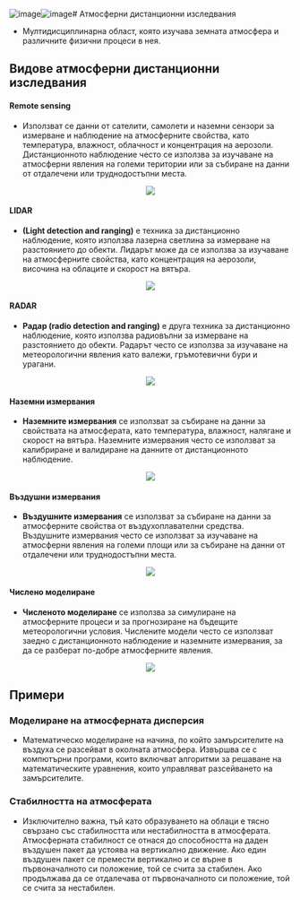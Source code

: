 ![image](https://github.com/PowerCell46/Sofia-University/assets/116914391/33d56659-3f49-49a5-92ad-437154e50c16)![image](https://github.com/PowerCell46/Sofia-University/assets/116914391/3ff9422e-0b8c-4950-ac6c-59011832ff06)# Атмосферни дистанционни изследвания
- Mултидисциплинарна област, която изучава земната атмосфера и различните физични процеси в нея. 


## **Видове атмосферни дистанционни изследвания**

#### Remote sensing
- Използват се данни от сателити, самолети и наземни сензори за измерване и наблюдение на атмосферните свойства, като температура, влажност, облачност и концентрация на аерозоли. Дистанционното наблюдение често се използва за изучаване на атмосферни явления на големи територии или за събиране на данни от отдалечени или труднодостъпни места.
<p align="center">
  <img src="https://cdn1.byjus.com/wp-content/uploads/2023/03/Remote-Sensing.png" />
</p>


#### LIDAR
-  **(Light detection and ranging)** е техника за дистанционно наблюдение, която използва лазерна светлина за измерване на разстоянието до обекти. Лидарът може да се използва за изучаване на атмосферните свойства, като концентрация на аерозоли, височина на облаците и скорост на вятъра.

<p align="center">
  <img src="https://images.fineartamerica.com/images-medium-large-5/lidar-laser-atmospheric-research-patrick-landmannscience-photo-library.jpg" />
</p>

  #### RADAR
 - **Радар (radio detection and ranging)** е друга техника за дистанционно наблюдение, която използва радиовълни за измерване на разстоянието до обекти. Радарът често се използва за изучаване на метеорологични явления като валежи, гръмотевични бури и урагани.

<p align="center">
  <img src="https://www.eol.ucar.edu/sites/default/files/files_live/private/DSC00758.JPG" />
</p>

#### Наземни измервания
- **Наземните измервания** се използват за събиране на данни за свойствата на атмосферата, като температура, влажност, налягане и скорост на вятъра. Наземните измервания често се използват за калибриране и валидиране на данните от дистанционното наблюдение.
<p align="center">
  <img src="https://www.eol.ucar.edu/sites/default/files/files_live/private/SMARTR_800.jpg" />
</p>

#### Въздушни измервания
- **Въздушните измервания** се използват за събиране на данни за атмосферните свойства от въздухоплавателни средства. Въздушните измервания често се използват за изучаване на атмосферни явления на големи площи или за събиране на данни от отдалечени или труднодостъпни места.
<p align="center">
  <img src="https://qtxasset.com/files/sensorsmag/nodes/2016/22743/FIG_1a.png" />
</p>

#### Числено моделиране
- **Численото моделиране** се използва за симулиране на атмосферните процеси и за прогнозиране на бъдещите метеорологични условия. Числените модели често се използват заедно с дистанционното наблюдение и наземните измервания, за да се разберат по-добре атмосферните явления.
<p align="center">
  <img src="https://www.atmos.colostate.edu/images/tool_model.png" />
</p>

## Примери 

### Mоделиране на атмосферната дисперсия
- Mатематическо моделиране на начина, по който замърсителите на въздуха се разсейват в околната атмосфера. Извършва се с компютърни програми, които включват алгоритми за решаване на математическите уравнения, които управляват разсейването на замърсителите.

### Cтабилността на атмосферата
- Изключително важна, тъй като образуването на облаци е тясно свързано със стабилността или нестабилността в атмосферата. Атмосферната стабилност се отнася до способността на даден въздушен пакет да устоява на вертикално движение. Ако един въздушен пакет се премести вертикално и се върне в първоначалното си положение, той се счита за стабилен. Ако продължава да се отдалечава от първоначалното си положение, той се счита за нестабилен.

